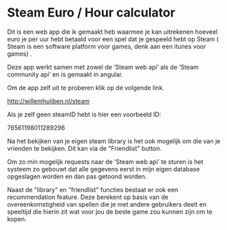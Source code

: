 # Steam Euro / Hour calculator

Dit is een web app die ik gemaakt heb waarmee je kan uitrekenen hoeveel euro je per uur hebt betaald voor een spel dat je gespeeld hebt op Steam ( Steam is een software platform voor games, denk aan een itunes voor games) .

Deze app werkt samen met zowel de ‘Steam web api’ als de ‘Steam community api’ en is gemaakt in angular.

Om de app zelf uit te proberen klik op de volgende link.

http://willemhuijben.nl/steam

Als je zelf geen steamID hebt is hier een voorbeeld ID:

76561198011289296

Na het bekijken van je eigen steam library is het ook mogelijk om die van je vrienden te bekijken.
Dit kan via de "Friendlist" button.

Om zo min mogelijk requests naar de ‘Steam web api’ te sturen is het systeem zo gebouwt dat alle gegevens eerst in mijn eigen database opgeslagen worden en dan pas getoond worden.

Naast de "library" en "friendlist" functies bestaat er ook een recommendation feature.
Deze berekent op basis van de overeenkomstigheid van spellen die je met andere gebruikers deelt en speeltijd die hierin zit wat voor jou de beste game zou kunnen zijn om te kopen.



